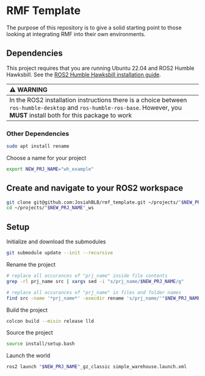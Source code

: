 # RMF Template
The purpose of this repository is to give a solid starting point to those looking at integrating RMF into their own environments.

## Dependencies
This project requires that you are running Ubuntu 22.04 and ROS2 Humble Hawksbill.
See the [ROS2 Humble Hawksbill installation guide](https://docs.ros.org/en/humble/Installation/Ubuntu-Install-Debians.html).

| :warning: WARNING           |
|:----------------------------|
| In the ROS2 installation instructions there is a choice between `ros-humble-desktop` and `ros-humble-ros-base`. However, you **MUST** install both for this package to work   |


### Other Dependencies
```sh
sudo apt install rename
```

Choose a name for your project
```sh
export NEW_PRJ_NAME="wh_example"
```

## Create and navigate to your ROS2 workspace
```sh
git clone git@github.com:JosiahBLB/rmf_template.git ~/projects/"$NEW_PRJ_NAME"_ws
cd ~/projects/"$NEW_PRJ_NAME"_ws
```

## Setup
Initialize and download the submodules
```sh
git submodule update --init --recursive
```

Rename the project
```sh
# replace all occurances of "prj_name" inside file contents
grep -rl prj_name src | xargs sed -i "s/prj_name/$NEW_PRJ_NAME/g"

# replace all occurances of "prj_name" in files and folder names
find src -name '*prj_name*' -execdir rename 's/prj_name/'"$NEW_PRJ_NAME"'/' '{}' \+
```

Build the project
```sh
colcon build --mixin release lld
```

Source the project
```sh  
source install/setup.bash
```

Launch the world
```sh
ros2 launch "$NEW_PRJ_NAME"_gz_classic simple_warehouse.launch.xml
```